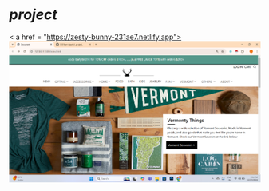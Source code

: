 # _project_
< a href = "https://zesty-bunny-231ae7.netlify.app"><img src="https://github.com/8501kaminipatel/_project_/blob/main/new%20project/Screenshot%202024-12-23%20155429.png"></a>

